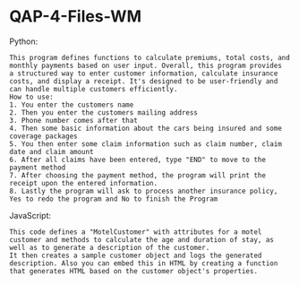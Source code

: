 # QAP-4-Files-WM

Python:

    This program defines functions to calculate premiums, total costs, and monthly payments based on user input. Overall, this program provides 
    a structured way to enter customer information, calculate insurance costs, and display a receipt. It's designed to be user-friendly and can handle multiple customers efficiently.
    How to use:
    1. You enter the customers name
    2. Then you enter the customers mailing address
    3. Phone number comes after that
    4. Then some basic information about the cars being insured and some coverage packages
    5. You then enter some claim information such as claim number, claim date and claim amount
    6. After all claims have been entered, type "END" to move to the payment method
    7. After choosing the payment method, the program will print the receipt upon the entered information.
    8. Lastly the program will ask to process another insurance policy, Yes to redo the program and No to finish the Program


JavaScript:

    This code defines a "MotelCustomer" with attributes for a motel customer and methods to calculate the age and duration of stay, as well as to generate a description of the customer.
    It then creates a sample customer object and logs the generated description. Also you can embed this in HTML by creating a function that generates HTML based on the customer object's properties.
